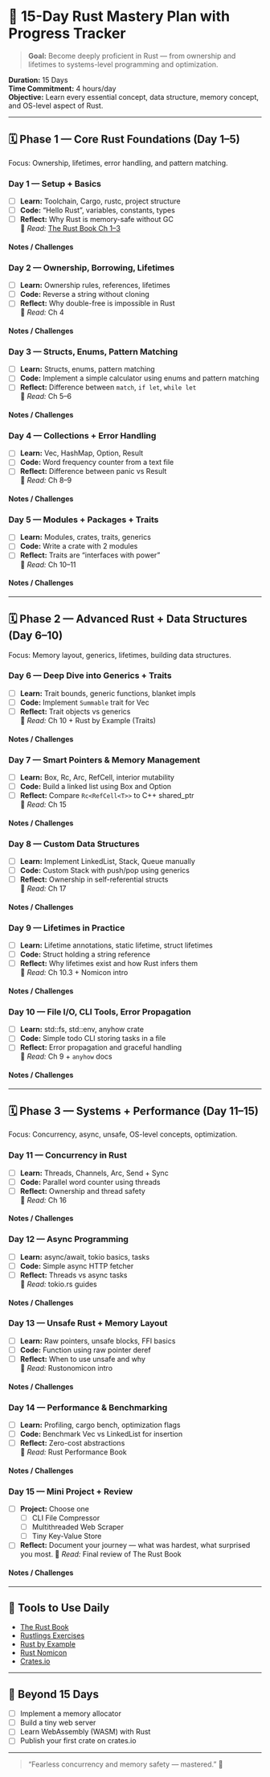 # 🦀 15-Day Rust Mastery Plan with Progress Tracker

> **Goal:** Become deeply proficient in Rust — from ownership and lifetimes to systems-level programming and optimization.

**Duration:** 15 Days  
**Time Commitment:** 4 hours/day  
**Objective:** Learn every essential concept, data structure, memory concept, and OS-level aspect of Rust.

---

## 🗓️ Phase 1 — Core Rust Foundations (Day 1–5)
Focus: Ownership, lifetimes, error handling, and pattern matching.

### Day 1 — Setup + Basics
- [ ] **Learn:** Toolchain, Cargo, rustc, project structure  
- [ ] **Code:** “Hello Rust”, variables, constants, types  
- [ ] **Reflect:** Why Rust is memory-safe without GC  
📘 *Read:* [The Rust Book Ch 1–3](https://doc.rust-lang.org/book/)
#### Notes / Challenges


### Day 2 — Ownership, Borrowing, Lifetimes
- [ ] **Learn:** Ownership rules, references, lifetimes  
- [ ] **Code:** Reverse a string without cloning  
- [ ] **Reflect:** Why double-free is impossible in Rust  
📘 *Read:* Ch 4
#### Notes / Challenges


### Day 3 — Structs, Enums, Pattern Matching
- [ ] **Learn:** Structs, enums, pattern matching  
- [ ] **Code:** Implement a simple calculator using enums and pattern matching  
- [ ] **Reflect:** Difference between `match`, `if let`, `while let`  
📘 *Read:* Ch 5–6
#### Notes / Challenges


### Day 4 — Collections + Error Handling
- [ ] **Learn:** Vec, HashMap, Option, Result  
- [ ] **Code:** Word frequency counter from a text file  
- [ ] **Reflect:** Difference between panic vs Result  
📘 *Read:* Ch 8–9
#### Notes / Challenges


### Day 5 — Modules + Packages + Traits
- [ ] **Learn:** Modules, crates, traits, generics  
- [ ] **Code:** Write a crate with 2 modules  
- [ ] **Reflect:** Traits are “interfaces with power”  
📘 *Read:* Ch 10–11
#### Notes / Challenges


---

## 🗓️ Phase 2 — Advanced Rust + Data Structures (Day 6–10)
Focus: Memory layout, generics, lifetimes, building data structures.

### Day 6 — Deep Dive into Generics + Traits
- [ ] **Learn:** Trait bounds, generic functions, blanket impls  
- [ ] **Code:** Implement `Summable` trait for Vec<i32>  
- [ ] **Reflect:** Trait objects vs generics  
📘 *Read:* Ch 10 + Rust by Example (Traits)
#### Notes / Challenges


### Day 7 — Smart Pointers & Memory Management
- [ ] **Learn:** Box, Rc, Arc, RefCell, interior mutability  
- [ ] **Code:** Build a linked list using Box and Option  
- [ ] **Reflect:** Compare `Rc<RefCell<T>>` to C++ shared_ptr  
📘 *Read:* Ch 15
#### Notes / Challenges


### Day 8 — Custom Data Structures
- [ ] **Learn:** Implement LinkedList, Stack, Queue manually  
- [ ] **Code:** Custom Stack with push/pop using generics  
- [ ] **Reflect:** Ownership in self-referential structs  
📘 *Read:* Ch 17
#### Notes / Challenges


### Day 9 — Lifetimes in Practice
- [ ] **Learn:** Lifetime annotations, static lifetime, struct lifetimes  
- [ ] **Code:** Struct holding a string reference  
- [ ] **Reflect:** Why lifetimes exist and how Rust infers them  
📘 *Read:* Ch 10.3 + Nomicon intro
#### Notes / Challenges


### Day 10 — File I/O, CLI Tools, Error Propagation
- [ ] **Learn:** std::fs, std::env, anyhow crate  
- [ ] **Code:** Simple todo CLI storing tasks in a file  
- [ ] **Reflect:** Error propagation and graceful handling  
📘 *Read:* Ch 9 + `anyhow` docs
#### Notes / Challenges


---

## 🗓️ Phase 3 — Systems + Performance (Day 11–15)
Focus: Concurrency, async, unsafe, OS-level concepts, optimization.

### Day 11 — Concurrency in Rust
- [ ] **Learn:** Threads, Channels, Arc<Mutex>, Send + Sync  
- [ ] **Code:** Parallel word counter using threads  
- [ ] **Reflect:** Ownership and thread safety  
📘 *Read:* Ch 16
#### Notes / Challenges


### Day 12 — Async Programming
- [ ] **Learn:** async/await, tokio basics, tasks  
- [ ] **Code:** Simple async HTTP fetcher  
- [ ] **Reflect:** Threads vs async tasks  
📘 *Read:* tokio.rs guides
#### Notes / Challenges


### Day 13 — Unsafe Rust + Memory Layout
- [ ] **Learn:** Raw pointers, unsafe blocks, FFI basics  
- [ ] **Code:** Function using raw pointer deref  
- [ ] **Reflect:** When to use unsafe and why  
📘 *Read:* Rustonomicon intro
#### Notes / Challenges


### Day 14 — Performance & Benchmarking
- [ ] **Learn:** Profiling, cargo bench, optimization flags  
- [ ] **Code:** Benchmark Vec vs LinkedList for insertion  
- [ ] **Reflect:** Zero-cost abstractions  
📘 *Read:* Rust Performance Book
#### Notes / Challenges


### Day 15 — Mini Project + Review
- [ ] **Project:** Choose one  
  - [ ] CLI File Compressor  
  - [ ] Multithreaded Web Scraper  
  - [ ] Tiny Key-Value Store  
- [ ] **Reflect:** Document your journey — what was hardest, what surprised you most.
📘 *Read:* Final review of The Rust Book  
#### Notes / Challenges


---

## 🧠 Tools to Use Daily
- [The Rust Book](https://doc.rust-lang.org/book/)
- [Rustlings Exercises](https://github.com/rust-lang/rustlings)
- [Rust by Example](https://doc.rust-lang.org/rust-by-example/)
- [Rust Nomicon](https://doc.rust-lang.org/nomicon/)
- [Crates.io](https://crates.io/)

---

## 🏁 Beyond 15 Days
- [ ] Implement a memory allocator
- [ ] Build a tiny web server
- [ ] Learn WebAssembly (WASM) with Rust
- [ ] Publish your first crate on crates.io

---

> “Fearless concurrency and memory safety — mastered.” 🦀
